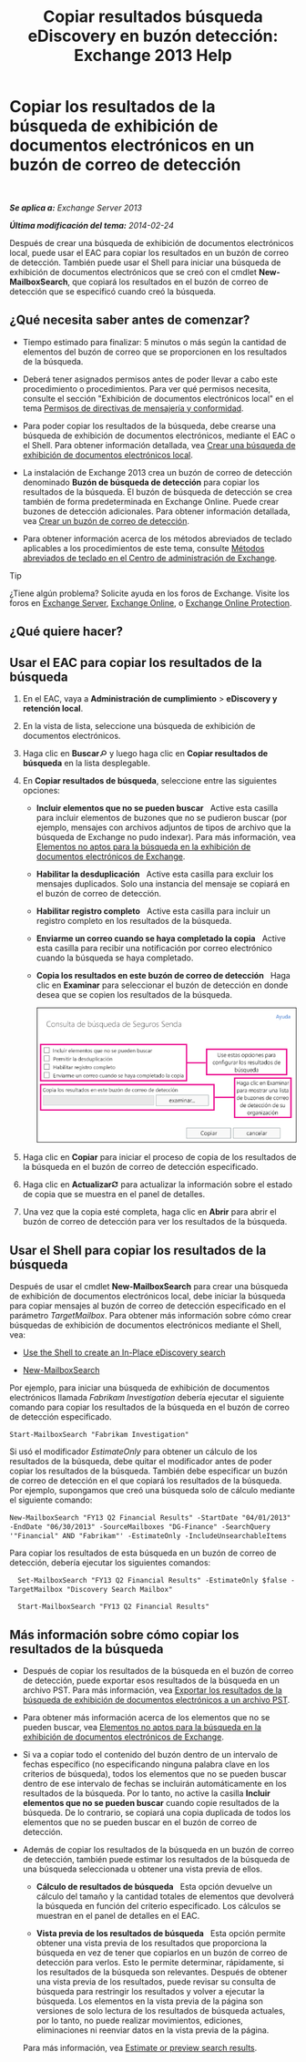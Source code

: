 ﻿---
title: 'Copiar resultados búsqueda eDiscovery en buzón detección: Exchange 2013 Help'
TOCTitle: Copiar los resultados de la búsqueda de exhibición de documentos electrónicos en un buzón de correo de detección
ms:assetid: bff2ce89-9e6f-494a-bd6a-2f2011507845
ms:mtpsurl: https://technet.microsoft.com/es-es/library/Dn624163(v=EXCHG.150)
ms:contentKeyID: 61183332
ms.date: 04/23/2018
mtps_version: v=EXCHG.150
ms.translationtype: HT
---

# Copiar los resultados de la búsqueda de exhibición de documentos electrónicos en un buzón de correo de detección

 

_**Se aplica a:** Exchange Server 2013_

_**Última modificación del tema:** 2014-02-24_

Después de crear una búsqueda de exhibición de documentos electrónicos local, puede usar el EAC para copiar los resultados en un buzón de correo de detección. También puede usar el Shell para iniciar una búsqueda de exhibición de documentos electrónicos que se creó con el cmdlet **New-MailboxSearch**, que copiará los resultados en el buzón de correo de detección que se especificó cuando creó la búsqueda.

## ¿Qué necesita saber antes de comenzar?

  - Tiempo estimado para finalizar: 5 minutos o más según la cantidad de elementos del buzón de correo que se proporcionen en los resultados de la búsqueda.

  - Deberá tener asignados permisos antes de poder llevar a cabo este procedimiento o procedimientos. Para ver qué permisos necesita, consulte el sección "Exhibición de documentos electrónicos local" en el tema [Permisos de directivas de mensajería y conformidad](messaging-policy-and-compliance-permissions-exchange-2013-help.md).

  - Para poder copiar los resultados de la búsqueda, debe crearse una búsqueda de exhibición de documentos electrónicos, mediante el EAC o el Shell. Para obtener información detallada, vea [Crear una búsqueda de exhibición de documentos electrónicos local](create-an-in-place-ediscovery-search-exchange-2013-help.md).

  - La instalación de Exchange 2013 crea un buzón de correo de detección denominado **Buzón de búsqueda de detección** para copiar los resultados de la búsqueda. El buzón de búsqueda de detección se crea también de forma predeterminada en Exchange Online. Puede crear buzones de detección adicionales. Para obtener información detallada, vea [Crear un buzón de correo de detección](create-a-discovery-mailbox-exchange-2013-help.md).

  - Para obtener información acerca de los métodos abreviados de teclado aplicables a los procedimientos de este tema, consulte [Métodos abreviados de teclado en el Centro de administración de Exchange](keyboard-shortcuts-in-the-exchange-admin-center-exchange-online-protection-help.md).


> [!TIP]
> ¿Tiene algún problema? Solicite ayuda en los foros de Exchange. Visite los foros en <A href="https://go.microsoft.com/fwlink/p/?linkid=60612">Exchange Server</A>, <A href="https://go.microsoft.com/fwlink/p/?linkid=267542">Exchange Online</A>, o <A href="https://go.microsoft.com/fwlink/p/?linkid=285351">Exchange Online Protection</A>.



## ¿Qué quiere hacer?

## Usar el EAC para copiar los resultados de la búsqueda

1.  En el EAC, vaya a **Administración de cumplimiento** \> **eDiscovery y retención local**.

2.  En la vista de lista, seleccione una búsqueda de exhibición de documentos electrónicos.

3.  Haga clic en **Buscar**![icono de Buscar](images/Dn750895.773574d0-9b92-4cab-9f6b-81532c7418b9(EXCHG.150).gif "icono de Buscar") y luego haga clic en **Copiar resultados de búsqueda** en la lista desplegable.

4.  En **Copiar resultados de búsqueda**, seleccione entre las siguientes opciones:
    
      - **Incluir elementos que no se pueden buscar**   Active esta casilla para incluir elementos de buzones que no se pudieron buscar (por ejemplo, mensajes con archivos adjuntos de tipos de archivo que la búsqueda de Exchange no pudo indexar). Para más información, vea [Elementos no aptos para la búsqueda en la exhibición de documentos electrónicos de Exchange](unsearchable-items-in-exchange-ediscovery-exchange-2013-help.md).
    
      - **Habilitar la desduplicación**   Active esta casilla para excluir los mensajes duplicados. Solo una instancia del mensaje se copiará en el buzón de correo de detección.
    
      - **Habilitar registro completo**   Active esta casilla para incluir un registro completo en los resultados de la búsqueda.
    
      - **Enviarme un correo cuando se haya completado la copia**   Active esta casilla para recibir una notificación por correo electrónico cuando la búsqueda se haya completado.
    
      - **Copia los resultados en este buzón de correo de detección**   Haga clic en **Examinar** para seleccionar el buzón de detección en donde desea que se copien los resultados de la búsqueda.
        
        ![Copiar resultados de búsqueda](images/Dn624163.875e25ed-8308-408c-92c4-8c76fc9d9bfc(EXCHG.150).gif "Copiar resultados de búsqueda")  

5.  Haga clic en **Copiar** para iniciar el proceso de copia de los resultados de la búsqueda en el buzón de correo de detección especificado.

6.  Haga clic en **Actualizar**![Icono Actualizar](images/Dd353189.85f271ca-32a4-426c-842a-d2172567099d(EXCHG.150).gif "Icono Actualizar") para actualizar la información sobre el estado de copia que se muestra en el panel de detalles.

7.  Una vez que la copia esté completa, haga clic en **Abrir** para abrir el buzón de correo de detección para ver los resultados de la búsqueda.

## Usar el Shell para copiar los resultados de la búsqueda

Después de usar el cmdlet **New-MailboxSearch** para crear una búsqueda de exhibición de documentos electrónicos local, debe iniciar la búsqueda para copiar mensajes al buzón de correo de detección especificado en el parámetro *TargetMailbox*. Para obtener más información sobre cómo crear búsquedas de exhibición de documentos electrónicos mediante el Shell, vea:

  - [Use the Shell to create an In-Place eDiscovery search](create-an-in-place-ediscovery-search-exchange-2013-help.md)

  - [New-MailboxSearch](https://technet.microsoft.com/es-es/library/dd298064\(v=exchg.150\))

Por ejemplo, para iniciar una búsqueda de exhibición de documentos electrónicos llamada *Fabrikam Investigation* debería ejecutar el siguiente comando para copiar los resultados de la búsqueda en el buzón de correo de detección especificado.

    Start-MailboxSearch "Fabrikam Investigation"

Si usó el modificador *EstimateOnly* para obtener un cálculo de los resultados de la búsqueda, debe quitar el modificador antes de poder copiar los resultados de la búsqueda. También debe especificar un buzón de correo de detección en el que copiará los resultados de la búsqueda. Por ejemplo, supongamos que creó una búsqueda solo de cálculo mediante el siguiente comando:

    New-MailboxSearch "FY13 Q2 Financial Results" -StartDate "04/01/2013" -EndDate "06/30/2013" -SourceMailboxes "DG-Finance" -SearchQuery '"Financial" AND "Fabrikam"' -EstimateOnly -IncludeUnsearchableItems

Para copiar los resultados de esta búsqueda en un buzón de correo de detección, debería ejecutar los siguientes comandos:
  ```
    Set-MailboxSearch "FY13 Q2 Financial Results" -EstimateOnly $false -TargetMailbox "Discovery Search Mailbox"
  ```
  ```
    Start-MailboxSearch "FY13 Q2 Financial Results"
  ```
  
## Más información sobre cómo copiar los resultados de la búsqueda

  - Después de copiar los resultados de la búsqueda en el buzón de correo de detección, puede exportar esos resultados de la búsqueda en un archivo PST. Para más información, vea [Exportar los resultados de la búsqueda de exhibición de documentos electrónicos a un archivo PST](export-ediscovery-search-results-to-a-pst-file-exchange-2013-help.md).

  - Para obtener más información acerca de los elementos que no se pueden buscar, vea [Elementos no aptos para la búsqueda en la exhibición de documentos electrónicos de Exchange](unsearchable-items-in-exchange-ediscovery-exchange-2013-help.md).

  - Si va a copiar todo el contenido del buzón dentro de un intervalo de fechas específico (no especificando ninguna palabra clave en los criterios de búsqueda), todos los elementos que no se pueden buscar dentro de ese intervalo de fechas se incluirán automáticamente en los resultados de la búsqueda. Por lo tanto, no active la casilla **Incluir elementos que no se pueden buscar** cuando copie resultados de la búsqueda. De lo contrario, se copiará una copia duplicada de todos los elementos que no se pueden buscar en el buzón de correo de detección.

  - Además de copiar los resultados de la búsqueda en un buzón de correo de detección, también puede estimar los resultados de la búsqueda de una búsqueda seleccionada u obtener una vista previa de ellos.
    
      - **Cálculo de resultados de búsqueda**   Esta opción devuelve un cálculo del tamaño y la cantidad totales de elementos que devolverá la búsqueda en función del criterio especificado. Los cálculos se muestran en el panel de detalles en el EAC.
    
      - **Vista previa de los resultados de búsqueda**   Esta opción permite obtener una vista previa de los resultados que proporciona la búsqueda en vez de tener que copiarlos en un buzón de correo de detección para verlos. Esto le permite determinar, rápidamente, si los resultados de la búsqueda son relevantes. Después de obtener una vista previa de los resultados, puede revisar su consulta de búsqueda para restringir los resultados y volver a ejecutar la búsqueda. Los elementos en la vista previa de la página son versiones de solo lectura de los resultados de búsqueda actuales, por lo tanto, no puede realizar movimientos, ediciones, eliminaciones ni reenviar datos en la vista previa de la página.
    
    Para más información, vea [Estimate or preview search results](create-an-in-place-ediscovery-search-exchange-2013-help.md).

